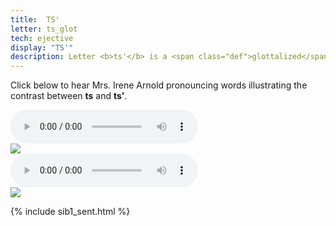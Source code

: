 ```yaml
---
title:  TS'
letter: ts_glot
tech: ejective
display: "TS'"
description: Letter <b>ts'</b> is a <span class="def">glottalized</span> or <span class="def"><a href="javascript:tech('ejective');">ejective</a></span> sound. It it pronounced like <b>ts</b> except with the vocal folds tightly closed so that air is released with a sudden burst or popping sound. Tanacross <b>ts'</b> occurs only at the beginning of a syllable.
---
```



Click below to hear Mrs. Irene Arnold pronouncing words illustrating the contrast between <b>ts</b> and <b>ts'</b>.


<div class="audiobox">
<div class="audio"><audio controls src="{{ site.baseurl }}/assets/audio/ts_ts_glot_comp.mp3" type="audio/mpeg">Your browser does not support the audio element.</audio></div>
<div class="text"><img src="{{ site.baseurl }}/assets/gif/ts_ts_glot_cmp.gif" border="0"/></div>
</div>

<div class="audiobox">
<div class="audio"><audio controls src="{{ site.baseurl }}/assets/audio/ts_ts_glot2_cmp.mp3" type="audio/mpeg">Your browser does not support the audio element.</audio></div>
<div class="text"><img src="{{ site.baseurl }}/assets/gif/ts_ts_glot2_cmp.gif" border="0"/></div>
</div>

{% include sib1_sent.html %}

						
